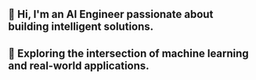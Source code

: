 ## 👋 Hi, I'm an AI Engineer passionate about building intelligent solutions.
## 🚀 Exploring the intersection of machine learning and real-world applications.
